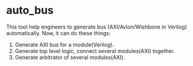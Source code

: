# auto_bus
This tool help engineers to generate bus (AXI/Avlon/Wishbone in Verilog) automatically.
Now, it can do these things:
1. Generate AXI bus for a module(Verilog).
2. Generate top level logic, connect several modules(AXI) together.
3. Generate arbitrator of several modules(AXI). 
